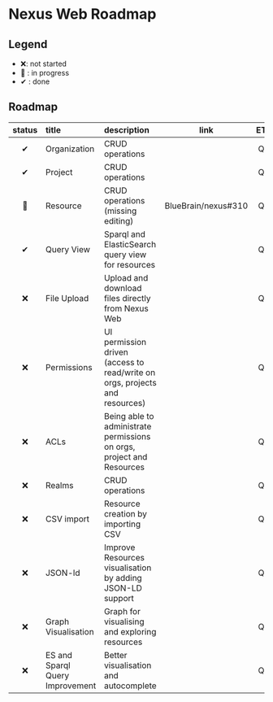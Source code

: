 # Nexus Web Roadmap

## Legend

- ❌: not started
- 🚧 : in progress
- ✔ : done

## Roadmap

| status | title                           | description                                                                 |        link         |  ETA  |
| :----: | :------------------------------ | :-------------------------------------------------------------------------- | :-----------------: | :---: |
|   ✔    | Organization                    | CRUD operations                                                             |                     |  Q1   |
|   ✔    | Project                         | CRUD operations                                                             |                     |  Q1   |
|   🚧   | Resource                        | CRUD operations (missing editing)                                           | BlueBrain/nexus#310 |  Q1   |
|   ✔    | Query View                      | Sparql and ElasticSearch query view for resources                           |                     |  Q1   |
|   ❌    | File Upload                     | Upload  and download files directly from Nexus Web                          |                     |  Q1   |
|   ❌    | Permissions                     | UI permission driven (access to read/write on orgs, projects and resources) |                     |  Q1   |
|   ❌    | ACLs                            | Being able to administrate permissions on orgs, project and Resources       |                     |  Q1   |
|   ❌    | Realms                          | CRUD operations                                                             |                     |  Q1   |
|   ❌    | CSV import                      | Resource creation by importing CSV                                          |                     |  Q2   |
|   ❌    | JSON-ld                         | Improve Resources visualisation by adding JSON-LD support                   |                     |  Q2   |
|   ❌    | Graph Visualisation             | Graph for visualising and exploring resources                               |                     |  Q2   |
|   ❌    | ES and Sparql Query Improvement | Better visualisation and autocomplete                                       |                     |  Q2   |
